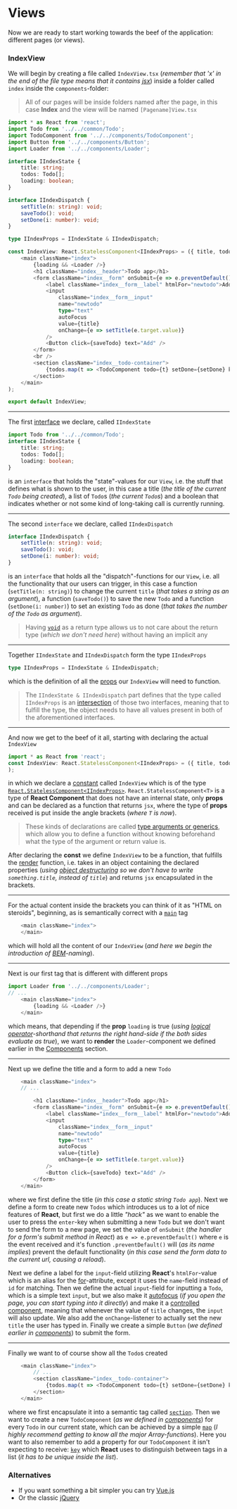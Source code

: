 # Views

Now we are ready to start working towards the beef of the application: different pages (or views).

### IndexView

We will begin by creating a file called `IndexView.tsx` (*remember that 'x' in the end of the file type means that it contains [jsx](https://facebook.github.io/react/docs/jsx-in-depth.html)*) inside a folder called `index` inside the `components`-folder:
> All of our pages will be inside folders named after the page, in this case **Index** and the view will be named `[Pagename]View.tsx`

```typescript
import * as React from 'react';
import Todo from '../../common/Todo';
import TodoComponent from '../../components/TodoComponent';
import Button from '../../components/Button';
import Loader from '../../components/Loader';

interface IIndexState {
    title: string;
    todos: Todo[];
    loading: boolean;
}

interface IIndexDispatch {
    setTitle(n: string): void;
    saveTodo(): void;
    setDone(i: number): void;
}

type IIndexProps = IIndexState & IIndexDispatch;

const IndexView: React.StatelessComponent<IIndexProps> = ({ title, todos, loading, setTitle, saveTodo, setDone }) => (
    <main className="index">
        {loading && <Loader />}
        <h1 className="index__header">Todo app</h1>
        <form className="index__form" onSubmit={e => e.preventDefault()}>
            <label className="index__form__label" htmlFor="newtodo">Add a new todo:</label>
            <input
                className="index__form__input"
                name="newtodo"
                type="text"
                autoFocus
                value={title}
                onChange={e => setTitle(e.target.value)}
            />
            <Button click={saveTodo} text="Add" />
        </form>
        <br />
        <section className="index__todo-container">
            {todos.map(t => <TodoComponent todo={t} setDone={setDone} key={t.id} />)}
        </section>
    </main>
);

export default IndexView;
```

---

The first [interface](https://www.typescriptlang.org/docs/handbook/interfaces.html) we declare, called `IIndexState`
```typescript
import Todo from '../../common/Todo';
interface IIndexState {
    title: string;
    todos: Todo[];
    loading: boolean;
}
```
is an `interface` that holds the "state"-values for our `View`, i.e. the stuff that defines what is shown to the user, in this case a title (*the title of the current `Todo` being created*), a list of `Todo`s (*the current `Todo`s*) and a boolean that indicates whether or not some kind of long-taking call is currently running.

---

The second `interface` we declare, called `IIndexDispatch`
```typescript
interface IIndexDispatch {
    setTitle(n: string): void;
    saveTodo(): void;
    setDone(i: number): void;
}
```
is an `interface` that holds all the "dispatch"-functions for our `View`, i.e. all the functionality that our users can trigger, in this case a function (`setTitle(n: string)`) to change the current `title` (*that takes a string as an argument*), a function (`saveTodo()`) to save the new `Todo` and a function (`setDone(i: number)`) to set an existing `Todo` as done (*that takes the number of the `Todo` as argument*).
> Having [`void`](https://www.typescriptlang.org/docs/handbook/basic-types.html) as a return type allows us to not care about the return type (*which we don't need here*) without having an implicit any

---

Together `IIndexState` and `IIndexDispatch` form the type `IIndexProps`
```typescript
type IIndexProps = IIndexState & IIndexDispatch;
```
which is the definition of all the [props](https://facebook.github.io/react/docs/components-and-props.html) our `IndexView` will need to function.
> The `IIndexState & IIndexDispatch` part defines that the type called `IIndexProps` is an [intersection](https://www.typescriptlang.org/docs/handbook/advanced-types.html) of those two interfaces, meaning that to fulfill the type, the object needs to have all values present in both of the aforementioned interfaces.

---

And now we get to the beef of it all, starting with declaring the actual `IndexView`
```typescript
import * as React from 'react';
const IndexView: React.StatelessComponent<IIndexProps> = ({ title, todos, loading, setTitle, saveTodo, setDone }) => (
);
```
in which we declare a [constant](https://developer.mozilla.org/en-US/docs/Web/JavaScript/Reference/Statements/const) called `IndexView` which is of the type [`React.StatelessComponent<IIndexProps>`](https://hackernoon.com/react-stateless-functional-components-nine-wins-you-might-have-overlooked-997b0d933dbc). `React.StatelessComponent<T>` is a type of **React Component** that does not have an internal state, only **props** and can be declared as a function that returns `jsx`, where the type of **props** received is put inside the angle brackets (*where `T` is now*).
> These kinds of declarations are called [type arguments or generics](https://www.typescriptlang.org/docs/handbook/generics.html), which allow you to define a function without knowing beforehand what the type of the argument or return value is.

After declaring the **const** we define `IndexView` to be a function, that fulfills the [render](https://facebook.github.io/react/docs/react-api.html) function, i.e. takes in an object containing the declared properties (*using [object destructuring](https://developer.mozilla.org/en/docs/Web/JavaScript/Reference/Operators/Destructuring_assignment) so we don't have to write `something.title`, instead of `title`*) and returns `jsx` encapsulated in the brackets.

---

For the actual content inside the brackets you can think of it as "HTML on steroids", beginning, as is semantically correct with a [`main`](https://developer.mozilla.org/en/docs/Web/HTML/Element/main) tag
```typescript
    <main className="index">
    </main>
```
which will hold all the content of our `IndexView` (*and here we begin the introduction of [BEM](http://getbem.com/naming/)-naming*).

---

Next is our first tag that is different with different props
```typescript
import Loader from '../../components/Loader';
// ...
    <main className="index">
        {loading && <Loader />}
    </main>
```
which means, that depending if the **prop** `loading` is true (*using [logical operator](https://developer.mozilla.org/en-US/docs/Web/JavaScript/Reference/Operators/Logical_Operators)-shorthand that returns the right hand-side if the both sides evaluate as true*), we want to **render** the `Loader`-component we defined earlier in the [Components](/COMPONENTS.md) section.

---

Next up we define the title and a form to add a new `Todo`
```typescript
    <main className="index">
    // ...

        <h1 className="index__header">Todo app</h1>
        <form className="index__form" onSubmit={e => e.preventDefault()}>
            <label className="index__form__label" htmlFor="newtodo">Add a new todo:</label>
            <input
                className="index__form__input"
                name="newtodo"
                type="text"
                autoFocus
                value={title}
                onChange={e => setTitle(e.target.value)}
            />
            <Button click={saveTodo} text="Add" />
        </form>
    </main>
```
where we first define the title (*in this case a static string `Todo app`*). Next we define a form to create new `Todos` which introduces us to a lot of nice features of **React**, but first we do a little *"hack"* as we want to enable the user to press the `enter`-key when submitting a new `Todo` but we don't want to send the form to a new page, we set the value of `onSubmit` (*the handler for a form's submit method in React*) as `e => e.preventDefault()` where `e` is the event received and it's function `.preventDefault()` will (*as its name implies*) prevent the default functionality (*in this case send the form data to the current url, causing a reload*).

Next we define a label for the `input`-field utilizing **React**'s `htmlFor`-value which is an alias for the [for](https://developer.mozilla.org/en-US/docs/Web/HTML/Element/label)-attribute, except it uses the `name`-field instead of `id` for matching. Then we define the actual `input`-field for inputting a `Todo`, which is a simple text `input`, but we also make it [autofocus](https://developer.mozilla.org/en/docs/Web/HTML/Element/input) (*if you open the page, you can start typing into it directly*) and make it a [controlled component](https://facebook.github.io/react/docs/forms.html#controlled-components), meaning that whenever the value of `title` changes, the `input` will also update. We also add the `onChange`-listener to actually set the new `title` the user has typed in. Finally we create a simple `Button` (*we defined earlier in [components](/COMPONENTS.md#button)*) to submit the form.

---

Finally we want to of course show all the `Todo`s created
```typescript
    <main className="index">
        // ...
        <section className="index__todo-container">
            {todos.map(t => <TodoComponent todo={t} setDone={setDone} key={t.id} />)}
        </section>
    </main>
```
where we first encapsulate it into a semantic tag called [`section`](https://developer.mozilla.org/en/docs/Web/HTML/Element/section). Then we want to create a new `TodoComponent` (*as we defined in [components](/COMPONENTS.md#todocomponent)*) for every `Todo` in our current state, which can be achieved by a simple [`map`](https://developer.mozilla.org/en-US/docs/Web/JavaScript/Reference/Global_Objects/Array/map) (*I highly recommend getting to know all the major Array-functions*). Here you want to also remember to add a property for our `TodoComponent` it isn't expecting to receive: [`key`](https://facebook.github.io/react/docs/lists-and-keys.html) which **React** uses to distinguish between tags in a list (*it has to be unique inside the list*).

### Alternatives

- If you want something a bit simpler you can try [Vue.js](https://vuejs.org/)
- Or the classic [jQuery](https://jquery.com/)
